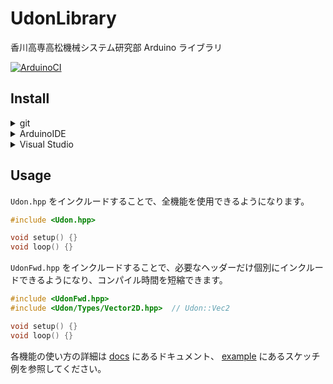 # UdonLibrary

香川高専高松機械システム研究部 Arduino ライブラリ

[![ArduinoCI](https://github.com/udonrobo/UdonLibrary/actions/workflows/ArduinoCI.yml/badge.svg)](https://github.com/udonrobo/UdonLibrary/actions/workflows/ArduinoCI.yml)

## Install

<details>
<summary> git </summary>

ライブラリのバージョン管理に git を使用します。インストールしていない場合はインストールしてください。

- 公式ページから

  <https://git-scm.com/download>

- ターミナルから

  winget (windows)

  ```sh
  winget install --id Git.Git -e --source winget
  ```

  apt (linux)

  ```sh
  sudo apt-get update
  sudo apt-get install git-all
  ```

  homebrew (mac os 等)

  ```sh
  brew install git
  ```

  インストール確認

  ```sh
  git version
  ```

> 本ライブラリのレポジトリはプライベートであるため、クローンするには udonrobo organization に 参加している github アカウントと、 git が紐付いている必要があります。git インストール後、初回のクローン時に紐付けを求められます。

</details>

<details>
<summary> ArduinoIDE </summary>

- 追加

  Arduino にはライブラリを保存する特定のディレクトリがあります。その場所を見つけて、新しいライブラリを追加します。

  > 既定値: `~/Documents/Arduino/libraries`
  >
  > 変更している場合: `ファイル > 環境設定 > スケッチブックの保存場所欄` + `/libraries`
  >
  > ```sh
  > # ターミナルを開き、調べたディレクトリに移動
  > cd ~/Documents/Arduino/libraries
  >
  > # 本ライブラリクローン
  > git clone https://github.com/udonrobo/UdonLibrary.git
  >
  > # セットアップ実行(依存ライブラリの追加等)
  > ./UdonLibrary/setup.sh
  > ```

- 更新

  ```sh
  # 追加する時に調べたlibrariesディレクトリに移動
  cd ~/Documents/Arduino/libraries/UdonLibrary

  # ライブラリを更新
  git pull
  ```

</details>

<details>
<summary> Visual Studio </summary>

1. 追加

   追加先が git で管理されている場合 -> submodule を使用

   ```sh
   # VisualStudioのプロジェクトディレクトリで実行
   git submodule add https://github.com/udonrobo/UdonLibrary.git

   git commit -m "add UdonLibrary" # submodule add でステージングも行われるため git add 不要
   ```

   追加先が git で管理されていない場合 -> クローン

   ```sh
   # VisualStudioのプロジェクトディレクトリで実行
   git clone https://github.com/udonrobo/UdonLibrary.git
   ```

   > 次のようなディレクトリ構成になっていれば OK です。
   >
   > ```sh
   > Test   <-- ソリューションディレクトリ
   > │  Test.sln
   > │
   > └─Test   <-- プロジェクトディレクトリ
   >     │  Test.cpp
   >     │  Test.vcxproj
   >     │  Test.vcxproj.filters
   >     │  Test.vcxproj.user
   >     │
   >     └─UdonLibrary   <--- うどん
   >         ├─src
   >         │  │  Udon.hpp
   >         │  │
   >         │  └─Udon
   >         │      ├─
   >         ...    ...
   > ```

2. インクルードパス設定

   以下の手順でインクルードパスを設定することで　`#include <Udon.hpp>`　のように記述できるようになります。

   ソリューションエクスプローラ > プロジェクトを右クリック > プロパティ > VC++ディレクトリ > インクルードディレクトリの項目にある `↓` > 編集 > 新しい行の追加(フォルダアイコンボタン)

   新しい項目に `$(ProjectDir)\UdonLibrary\src\` と入力します。`$(ProjectDir)` は プロジェクトディレクトリのパスを表すマクロです。

- 追加している様子 (submodule使用時)

  ![setup](https://github.com/udonrobo/UdonLibrary/assets/91818705/aaecedbc-2490-4b11-85e5-fbf0a7d09302)

  [サンプルレポジトリ](https://github.com/udonrobo/UdonLibraryDemoOnVisualStudio)

- 更新

  submodule 使用時

  ```sh
  # 追加先のリポジトリ内で実行
  git submodule update --remote
  ```

  通常クローン時

  ```sh
  # UdonLibrary内で実行
  git pull
  ```

- `git submodule` 使用時の注意点

  > 追加先のプロジェクト自体のクローンを行うとき `--recursive` オプションを与えなければライブラリがクローンされません(空フォルダになります)。
  >
  > ```sh
  > git clone --recursive <プロジェクトURL>
  > ```

  > また submodule は追加時のコミットを参照するため、追加先のプロジェクトをクローンしてもライブラリは submodule 追加時のコミットの内容になります。
  >
  > 最新のライブラリを使用する場合は submodule を更新する必要があります。(`git submodule` 使用時の更新を参照)

</details>

## Usage

`Udon.hpp` をインクルードすることで、全機能を使用できるようになります。

```cpp
#include <Udon.hpp>

void setup() {}
void loop() {}
```

`UdonFwd.hpp` をインクルードすることで、必要なヘッダーだけ個別にインクルードできるようになり、コンパイル時間を短縮できます。

```cpp
#include <UdonFwd.hpp>
#include <Udon/Types/Vector2D.hpp>  // Udon::Vec2

void setup() {}
void loop() {}
```

各機能の使い方の詳細は [docs](./docs/) にあるドキュメント、 [example](./example/) にあるスケッチ例を参照してください。
